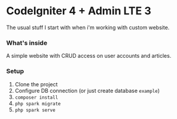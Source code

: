 # CodeIgniter 4 + Admin LTE 3

The usual stuff I start with when i'm working with custom website.

### What's inside

A simple website with CRUD access on user accounts and articles.

### Setup

1. Clone the project
2. Configure DB connection (or just create database `example`)
3. `composer install`
4. `php spark migrate`
5. `php spark serve`

